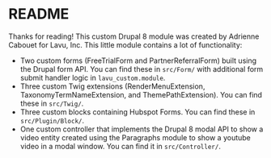 # README #

Thanks for reading! This custom Drupal 8 module was created by Adrienne Cabouet for Lavu, Inc. This little module contains a lot of functionality:

* Two custom forms (FreeTrialForm and PartnerReferralForm) built using the Drupal form API. You can find these in `src/Form/` with additional form submit handler logic in `lavu_custom.module`.
* Three custom Twig extensions (RenderMenuExtension, TaxonomyTermNameExtension, and ThemePathExtension). You can find these in `src/Twig/`.
* Three custom blocks containing Hubspot Forms. You can find these in `src/Plugin/Block/`.
* One custom controller that implements the Drupal 8 modal API to show a video entity created using the Paragraphs module to show a youtube video in a modal window. You can find it in `src/Controller/`.
